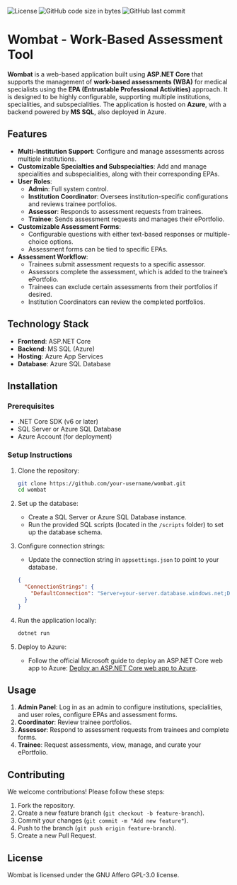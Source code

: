 ![License](https://img.shields.io/github/license/reniercloete/Wombat)
![GitHub code size in bytes](https://img.shields.io/github/languages/code-size/reniercloete/Wombat)
![GitHub last commit](https://img.shields.io/github/last-commit/reniercloete/Wombat)

Wombat - Work-Based Assessment Tool
===================================

**Wombat** is a web-based application built using **ASP.NET Core** that supports the management of **work-based assessments (WBA)** for medical specialists using the **EPA (Entrustable Professional Activities)** approach. It is designed to be highly configurable, supporting multiple institutions, specialities, and subspecialities. The application is hosted on **Azure**, with a backend powered by **MS SQL**, also deployed in Azure.

Features
--------

*   **Multi-Institution Support**: Configure and manage assessments across multiple institutions.
*   **Customizable Specialties and Subspecialties**: Add and manage specialities and subspecialities, along with their corresponding EPAs.
*   **User Roles**:
    *   **Admin**: Full system control.
    *   **Institution Coordinator**: Oversees institution-specific configurations and reviews trainee portfolios.
    *   **Assessor**: Responds to assessment requests from trainees.
    *   **Trainee**: Sends assessment requests and manages their ePortfolio.
*   **Customizable Assessment Forms**:
    *   Configurable questions with either text-based responses or multiple-choice options.
    *   Assessment forms can be tied to specific EPAs.
*   **Assessment Workflow**:
    *   Trainees submit assessment requests to a specific assessor.
    *   Assessors complete the assessment, which is added to the trainee’s ePortfolio.
    *   Trainees can exclude certain assessments from their portfolios if desired.
    *   Institution Coordinators can review the completed portfolios.

Technology Stack
----------------

*   **Frontend**: ASP.NET Core
*   **Backend**: MS SQL (Azure)
*   **Hosting**: Azure App Services
*   **Database**: Azure SQL Database

Installation
------------

### Prerequisites

*   .NET Core SDK (v6 or later)
*   SQL Server or Azure SQL Database
*   Azure Account (for deployment)

### Setup Instructions

1.  Clone the repository:

    ```bash
    git clone https://github.com/your-username/wombat.git
    cd wombat
    ```    
1.  Set up the database:
    
    *   Create a SQL Server or Azure SQL Database instance.
    *   Run the provided SQL scripts (located in the `/scripts` folder) to set up the database schema.
2.  Configure connection strings:
    
    *   Update the connection string in `appsettings.json` to point to your database.
    
    ```json
    {
      "ConnectionStrings": {
        "DefaultConnection": "Server=your-server.database.windows.net;Database=wombat_db;User Id=your-username;Password=your-password;"
      }
    }
    ```
    
3.  Run the application locally:
    
    ```bash  
    dotnet run
    ```
    
4.  Deploy to Azure:
    
    *   Follow the official Microsoft guide to deploy an ASP.NET Core web app to Azure: [Deploy an ASP.NET Core web app to Azure](https://docs.microsoft.com/en-us/azure/app-service/quickstart-dotnetcore).

Usage
-----

1.  **Admin Panel**: Log in as an admin to configure institutions, specialities, and user roles, configure EPAs and assessment forms.
2.  **Coordinator**: Review trainee portfolios.
3.  **Assessor**: Respond to assessment requests from trainees and complete forms.
4.  **Trainee**: Request assessments, view, manage, and curate your ePortfolio.

Contributing
------------

We welcome contributions! Please follow these steps:

1.  Fork the repository.
2.  Create a new feature branch (`git checkout -b feature-branch`).
3.  Commit your changes (`git commit -m "Add new feature"`).
4.  Push to the branch (`git push origin feature-branch`).
5.  Create a new Pull Request.

License
-------

Wombat is licensed under the GNU Affero GPL-3.0 license.
